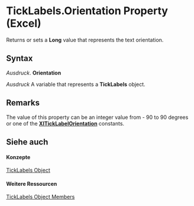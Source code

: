 
# TickLabels.Orientation Property (Excel)

Returns or sets a  **Long** value that represents the text orientation.


## Syntax

 _Ausdruck_. **Orientation**

 _Ausdruck_ A variable that represents a **TickLabels** object.


## Remarks

The value of this property can be an integer value from - 90 to 90 degrees or one of the  **[XlTickLabelOrientation](e278abce-7454-05c2-7ce5-7295a6568afd.md)** constants.


## Siehe auch


#### Konzepte


[TickLabels Object](fcb02bc5-fcdc-db32-168b-2d40e5552991.md)
#### Weitere Ressourcen


[TickLabels Object Members](http://msdn.microsoft.com/library/bd184951-8313-e1c9-69a6-063f5f2fd356%28Office.15%29.aspx)